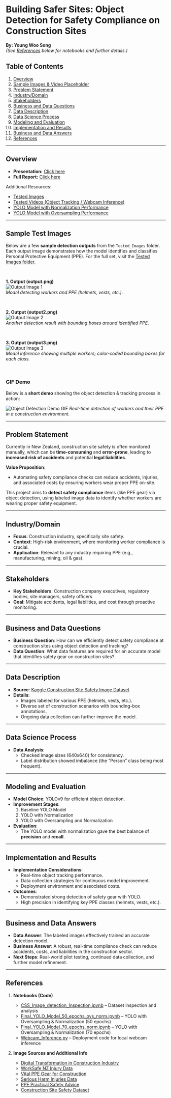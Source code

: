 # Building Safer Sites: Object Detection for Safety Compliance on Construction Sites

**By: Young Woo Song**  
*(See [References](#references) below for notebooks and further details.)*

## Table of Contents
1. [Overview](#overview)
2. [Sample Images & Video Placeholder](#sample-images--video-placeholder)
3. [Problem Statement](#problem-statement)
4. [Industry/Domain](#industrydomain)
5. [Stakeholders](#stakeholders)
6. [Business and Data Questions](#business-and-data-questions)
7. [Data Description](#data-description)
8. [Data Science Process](#data-science-process)
9. [Modeling and Evaluation](#modeling-and-evaluation)
10. [Implementation and Results](#implementation-and-results)
11. [Business and Data Answers](#business-and-data-answers)
12. [References](#references)

---

## Overview <a id="overview"></a>
- **Presentation:** [Click here](https://docs.google.com/presentation/d/1dqKrkC93hJaZuHbiYrfXxdaZGDl-4SeXTTZ4rKVp44w/pub?start=false&loop=false&delayms=3000)
- **Full Report:** [Click here](https://docs.google.com/document/d/e/2PACX-1vTrURLXikE6d2WMttfvWha5lRz4AbbcjGErVmp2-7c2o6KevnptmiShxyBagpeYQg/pub)

Additional Resources:
- [Tested Images](./Tested_Images)
- [Tested Videos (Object Tracking / Webcam Inference)](./Tested_Video)
- [YOLO Model with Normalization Performance](./YOLO_70_epochs_w_normalisation_Results)
- [YOLO Model with Oversampling Performance](./YOLO_50_epochs_w_Oversampling_Results)

---

## Sample Test Images

Below are a few **sample detection outputs** from the `Tested_Images` folder. Each output image demonstrates how the model identifies and classifies Personal Protective Equipment (PPE). For the full set, visit the [Tested Images folder](./Tested_Images).

<br>

**1. Output (output.png)**  
![Output Image 1](./Tested_Images/output.png)  
*Model detecting workers and PPE (helmets, vests, etc.).*

<br>

**2. Output (output2.png)**  
![Output Image 2](./Tested_Images/output2.png)  
*Another detection result with bounding boxes around identified PPE.*

<br>

**3. Output (output3.png)**  
![Output Image 3](./Tested_Images/output3.png)  
*Model inference showing multiple workers; color-coded bounding boxes for each class.*

<br>

### GIF Demo
Below is a **short demo** showing the object detection & tracking process in action:

![Object Detection Demo GIF](./Tested_Images/construction_workersg-ezgif.co.gif)
*Real-time detection of workers and their PPE in a construction environment.*

---

## Problem Statement <a id="problem-statement"></a>
Currently in New Zealand, construction site safety is often monitored manually, which can be **time-consuming** and **error-prone**, leading to **increased risk of accidents** and potential **legal liabilities**.

**Value Proposition**:
- Automating safety compliance checks can reduce accidents, injuries, and associated costs by ensuring workers wear proper PPE on-site.

This project aims to **detect safety compliance** items (like PPE gear) via object detection, using labeled image data to identify whether workers are wearing proper safety equipment.

---

## Industry/Domain <a id="industrydomain"></a>
- **Focus**: Construction industry, specifically site safety.
- **Context**: High-risk environment, where monitoring worker compliance is crucial.
- **Application**: Relevant to any industry requiring PPE (e.g., manufacturing, mining, oil & gas).

---

## Stakeholders <a id="stakeholders"></a>
- **Key Stakeholders**: Construction company executives, regulatory bodies, site managers, safety officers  
- **Goal**: Mitigate accidents, legal liabilities, and cost through proactive monitoring.

---

## Business and Data Questions <a id="business-and-data-questions"></a>
- **Business Question**: How can we efficiently detect safety compliance at construction sites using object detection and tracking?
- **Data Question**: What data features are required for an accurate model that identifies safety gear on construction sites?

---

## Data Description <a id="data-description"></a>
- **Source**: [Kaggle Construction Site Safety Image Dataset](https://www.kaggle.com/datasets/snehilsanyal/construction-site-safety-image-dataset-roboflow/data)
- **Details**:
  - Images labeled for various PPE (helmets, vests, etc.).
  - Diverse set of construction scenarios with bounding-box annotations.
  - Ongoing data collection can further improve the model.

---

## Data Science Process <a id="data-science-process"></a>
- **Data Analysis**:
  - Checked image sizes (640x640) for consistency.
  - Label distribution showed imbalance (the “Person” class being most frequent).

---

## Modeling and Evaluation <a id="modeling-and-evaluation"></a>
- **Model Choice**: YOLOv9 for efficient object detection.
- **Improvement Stages**:
  1. Baseline YOLO Model  
  2. YOLO with Normalization  
  3. YOLO with Oversampling and Normalization
- **Evaluation**:
  - The YOLO model with normalization gave the best balance of **precision** and **recall**.

---

## Implementation and Results <a id="implementation-and-results"></a>
- **Implementation Considerations**:
  - Real-time object tracking performance.
  - Data collection strategies for continuous model improvement.
  - Deployment environment and associated costs.
- **Outcomes**:
  - Demonstrated strong detection of safety gear with YOLO.
  - High precision in identifying key PPE classes (helmets, vests, etc.).

---

## Business and Data Answers <a id="business-and-data-answers"></a>
- **Data Answer**: The labeled images effectively trained an accurate detection model.  
- **Business Answer**: A robust, real-time compliance check can reduce accidents, costs, and liabilities in the construction sector.  
- **Next Steps**: Real-world pilot testing, continued data collection, and further model refinement.

---

## References <a id="references"></a>
1. **Notebooks (Code)**
   - [CSS_Image_detection_Inspection.ipynb](./CSS_Image_detection_Inspection.ipynb) – Dataset inspection and analysis  
   - [Final_YOLO_Model_50_epochs_ovs_norm.ipynb](./Final_YOLO_Model_50_epochs_ovs_norm.ipynb) – YOLO with Oversampling & Normalization (50 epochs)  
   - [Final_YOLO_Model_70_epochs_norm.ipynb](./Final_YOLO_Model_70_epochs_norm.ipynb) – YOLO with Oversampling & Normalization (70 epochs)  
   - [Webcam_Inference.py](./Webcam_Inference.py) – Deployment code for local webcam inference

2. **Image Sources and Additional Info**  
   - [Digital Transformation in Construction Industry](https://www.slideshare.net/slideshow/digital-transformation-in-the-construction-industry/98665953)  
   - [WorkSafe NZ Injury Data](https://data.worksafe.govt.nz/graph/detail/injuries_week_away?startDate=2022-01&endDate=2023-05&industry=Construction)  
   - [Vital PPE Gear for Construction](https://safetysupplies.co.nz/blogs/news/vital-ppe-gear-for-ensuring-safety-in-construction)  
   - [Serious Harm Injuries Data](https://data.worksafe.govt.nz/graph/summary/injuries_serious_harm)  
   - [PPE Practical Safety Advice](https://www.sitesafe.org.nz/globalassets/guides-and-resources/practical-safety-advice/ppe_2019-web.pdf)
   - [Construction Site Safety Dataset](https://www.kaggle.com/datasets/snehilsanyal/construction-site-safety-image-dataset-roboflow/data)
